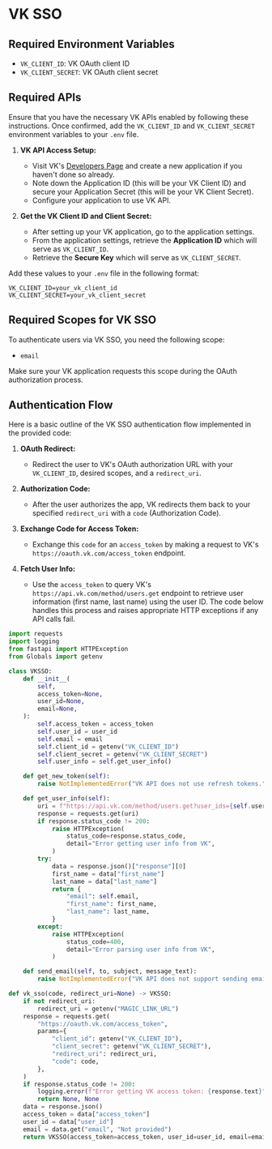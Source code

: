 # VK SSO

## Required Environment Variables

- `VK_CLIENT_ID`: VK OAuth client ID
- `VK_CLIENT_SECRET`: VK OAuth client secret

## Required APIs

Ensure that you have the necessary VK APIs enabled by following these instructions. Once confirmed, add the `VK_CLIENT_ID` and `VK_CLIENT_SECRET` environment variables to your `.env` file.

1. **VK API Access Setup:**
   - Visit VK's [Developers Page](https://vk.com/dev) and create a new application if you haven't done so already.
   - Note down the Application ID (this will be your VK Client ID) and secure your Application Secret (this will be your VK Client Secret).
   - Configure your application to use VK API.

2. **Get the VK Client ID and Client Secret:**
   - After setting up your VK application, go to the application settings.
   - From the application settings, retrieve the **Application ID** which will serve as `VK_CLIENT_ID`.
   - Retrieve the **Secure Key** which will serve as `VK_CLIENT_SECRET`.

Add these values to your `.env` file in the following format:

```
VK_CLIENT_ID=your_vk_client_id
VK_CLIENT_SECRET=your_vk_client_secret
```

## Required Scopes for VK SSO

To authenticate users via VK SSO, you need the following scope:

- `email`

Make sure your VK application requests this scope during the OAuth authorization process.

## Authentication Flow

Here is a basic outline of the VK SSO authentication flow implemented in the provided code:

1. **OAuth Redirect:**
   - Redirect the user to VK's OAuth authorization URL with your `VK_CLIENT_ID`, desired scopes, and a `redirect_uri`.

2. **Authorization Code:**
   - After the user authorizes the app, VK redirects them back to your specified `redirect_uri` with a `code` (Authorization Code).

3. **Exchange Code for Access Token:**
   - Exchange this `code` for an `access_token` by making a request to VK's `https://oauth.vk.com/access_token` endpoint.
  
4. **Fetch User Info:**
   - Use the `access_token` to query VK's `https://api.vk.com/method/users.get` endpoint to retrieve user information (first name, last name) using the user ID. The code below handles this process and raises appropriate HTTP exceptions if any API calls fail.

```python
import requests
import logging
from fastapi import HTTPException
from Globals import getenv

class VKSSO:
    def __init__(
        self,
        access_token=None,
        user_id=None,
        email=None,
    ):
        self.access_token = access_token
        self.user_id = user_id
        self.email = email
        self.client_id = getenv("VK_CLIENT_ID")
        self.client_secret = getenv("VK_CLIENT_SECRET")
        self.user_info = self.get_user_info()

    def get_new_token(self):
        raise NotImplementedError("VK API does not use refresh tokens.")

    def get_user_info(self):
        uri = f"https://api.vk.com/method/users.get?user_ids={self.user_id}&fields=first_name,last_name&access_token={self.access_token}&v=5.131"
        response = requests.get(uri)
        if response.status_code != 200:
            raise HTTPException(
                status_code=response.status_code,
                detail="Error getting user info from VK",
            )
        try:
            data = response.json()["response"][0]
            first_name = data["first_name"]
            last_name = data["last_name"]
            return {
                "email": self.email,
                "first_name": first_name,
                "last_name": last_name,
            }
        except:
            raise HTTPException(
                status_code=400,
                detail="Error parsing user info from VK",
            )

    def send_email(self, to, subject, message_text):
        raise NotImplementedError("VK API does not support sending emails.")

def vk_sso(code, redirect_uri=None) -> VKSSO:
    if not redirect_uri:
        redirect_uri = getenv("MAGIC_LINK_URL")
    response = requests.get(
        "https://oauth.vk.com/access_token",
        params={
            "client_id": getenv("VK_CLIENT_ID"),
            "client_secret": getenv("VK_CLIENT_SECRET"),
            "redirect_uri": redirect_uri,
            "code": code,
        },
    )
    if response.status_code != 200:
        logging.error(f"Error getting VK access token: {response.text}")
        return None, None
    data = response.json()
    access_token = data["access_token"]
    user_id = data["user_id"]
    email = data.get("email", "Not provided")
    return VKSSO(access_token=access_token, user_id=user_id, email=email)
```